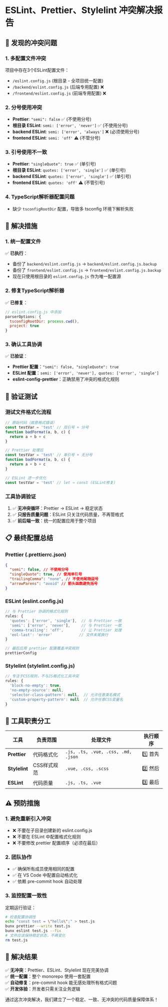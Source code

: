 # ESLint、Prettier、Stylelint 冲突解决报告

## 🚨 发现的冲突问题

### 1. **多配置文件冲突**

项目中存在3个ESLint配置文件：

- `/eslint.config.js` (根目录 - 全项目统一配置)
- `/backend/eslint.config.js` (后端专用配置) ❌
- `/frontend/eslint.config.js` (前端专用配置) ❌

### 2. **分号使用冲突**

- **Prettier**: `"semi": false` ✅ (不使用分号)
- **根目录 ESLint**: `semi: ['error', 'never']` ✅ (不使用分号)
- **backend ESLint**: `semi: ['error', 'always']` ❌ (必须使用分号)
- **frontend ESLint**: `semi: 'off'` ⚠️ (不管分号)

### 3. **引号使用不一致**

- **Prettier**: `"singleQuote": true` ✅ (单引号)
- **根目录 ESLint**: `quotes: ['error', 'single']` ✅ (单引号)
- **backend ESLint**: `quotes: ['error', 'single']` ✅ (单引号)
- **frontend ESLint**: `quotes: 'off'` ⚠️ (不管引号)

### 4. **TypeScript解析器配置问题**

- 缺少 `tsconfigRootDir` 配置，导致多 tsconfig 环境下解析失败

## 🔧 解决措施

### 1. **统一配置文件**

✅ **已执行**：

- 备份了 `backend/eslint.config.js` → `backend/eslint.config.js.backup`
- 备份了 `frontend/eslint.config.js` → `frontend/eslint.config.js.backup`
- 现在只使用根目录的 `eslint.config.js` 作为唯一配置源

### 2. **修复TypeScript解析器**

✅ **已修复**：

```javascript
// eslint.config.js 中添加
parserOptions: {
  tsconfigRootDir: process.cwd(),
  project: true
}
```

### 3. **确认工具协调**

✅ **已验证**：

- **Prettier 配置**：`"semi": false, "singleQuote": true`
- **ESLint 配置**：`semi: ['error', 'never'], quotes: ['error', 'single']`
- **eslint-config-prettier**：正确禁用了冲突的格式化规则

## 🧪 验证测试

### 测试文件格式化流程

```javascript
// 原始代码（故意格式错误）
const testVar = 'test' // 双引号 + 分号
function badFormat(a, b, c) {
  return a + b + c
}

// Prettier 处理后
const testVar = 'test' // 单引号 + 无分号
function badFormat(a, b, c) {
  return a + b + c
}

// ESLint 进一步优化
const testVar = 'test' // let → const (ESLint修复)
```

### 工具协调验证

1. ✅ **无冲突循环**：Prettier → ESLint → 稳定状态
2. ✅ **只报告质量问题**：ESLint 只关注代码质量，不再管格式
3. ✅ **前后端一致**：统一的配置应用于整个项目

## 📋 最终配置总结

### Prettier (.prettierrc.json)

```json
{
  "semi": false, // 不使用分号
  "singleQuote": true, // 使用单引号
  "trailingComma": "none", // 不使用尾随逗号
  "arrowParens": "avoid" // 箭头函数避免括号
}
```

### ESLint (eslint.config.js)

```javascript
// 与 Prettier 协调的格式化规则
rules: {
  'quotes': ['error', 'single'],  // 与 Prettier 一致
  'semi': ['error', 'never'],     // 与 Prettier 一致
  'comma-trailing': 'off',        // 让 Prettier 处理
  'eol-last': 'error'            // 文件末尾换行
}

// 最后应用 prettier 配置覆盖冲突规则
prettierConfig
```

### Stylelint (stylelint.config.js)

```javascript
// 专注于CSS规则，不与JS格式化工具冲突
rules: {
  'block-no-empty': true,
  'no-empty-source': null,
  'selector-class-pattern': null,  // 允许任意类名模式
  'custom-property-pattern': null  // 允许任意CSS变量名
}
```

## 🎯 工具职责分工

| 工具          | 负责范围    | 处理文件                           | 执行顺序 |
| ------------- | ----------- | ---------------------------------- | -------- |
| **Prettier**  | 代码格式化  | `.js, .ts, .vue, .css, .md, .json` | 1️⃣ 首先  |
| **Stylelint** | CSS样式规范 | `.vue, .css, .scss`                | 2️⃣ 然后  |
| **ESLint**    | 代码质量    | `.js, .ts, .vue`                   | 3️⃣ 最后  |

## ⚠️ 预防措施

### 1. **避免重新引入冲突**

- ❌ 不要在子目录创建新的 eslint.config.js
- ❌ 不要在 ESLint 中配置格式化规则
- ❌ 不要修改 prettier 配置顺序（必须在最后）

### 2. **团队协作**

- ✅ 确保所有成员使用相同的配置
- ✅ 在 VS Code 中配置自动格式化
- ✅ 依赖 pre-commit hook 自动处理

### 3. **监控配置一致性**

定期运行验证：

```bash
# 检查配置协调性
echo "const test = \"hello\";" > test.js
bunx prettier --write test.js
bunx eslint test.js --fix
# 文件应该保持稳定状态，不再变化
rm test.js
```

## 🎉 解决结果

✅ **无冲突**：Prettier、ESLint、Stylelint 现在完美协调  
✅ **统一配置**：整个 monorepo 使用一套配置  
✅ **自动修复**：pre-commit hook 能无感处理所有格式问题  
✅ **开发体验**：开发者只需关注业务逻辑

通过这次冲突解决，我们建立了一个稳定、一致、无冲突的代码质量保障体系！
